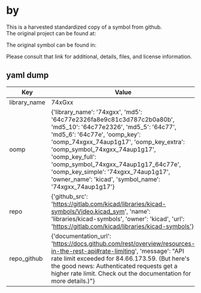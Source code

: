 #  by   
This is a harvested standardized copy of a symbol from github.  
The original project can be found at:  
  
The original symbol can be found in:

Please consult that link for additional, details, files, and license information.  
## yaml dump  
| Key | Value |  
| --- | --- |  
| library_name | 74xGxx |  
| oomp | {'library_name': '74xgxx', 'md5': '64c77e2326fa8e9c81c3d787c2b0a80b', 'md5_10': '64c77e2326', 'md5_5': '64c77', 'md5_6': '64c77e', 'oomp_key': 'oomp_74xgxx_74aup1g17', 'oomp_key_extra': 'oomp_symbol_74xgxx_74aup1g17', 'oomp_key_full': 'oomp_symbol_74xgxx_74aup1g17_64c77e', 'oomp_key_simple': '74xgxx_74aup1g17', 'owner_name': 'kicad', 'symbol_name': '74xgxx_74aup1g17'} |  
| repo | {'github_src': 'https://gitlab.com/kicad/libraries/kicad-symbols/Video.kicad_sym', 'name': 'libraries/kicad-symbols', 'owner': 'kicad', 'url': 'https://gitlab.com/kicad/libraries/kicad-symbols'} |  
| repo_github | {'documentation_url': 'https://docs.github.com/rest/overview/resources-in-the-rest-api#rate-limiting', 'message': "API rate limit exceeded for 84.66.173.59. (But here's the good news: Authenticated requests get a higher rate limit. Check out the documentation for more details.)"} |  

